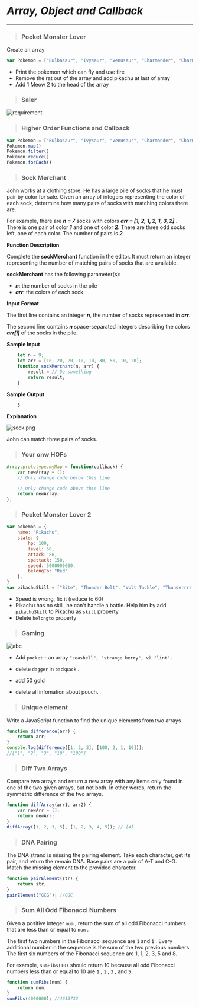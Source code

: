 # ***Array, Object and Callback***
_____________________________
> ### Pocket Monster Lover 
Create an array

``` javascript
var Pokemon = ["Bulbasaur", "Ivysaur", "Venusaur", "Charmander", "Charmeleon", "Charizard", "Squirtle", "Wartortle", "Blastoise", "Caterpie", "Metapod", "Butterfree", "Weedle", "Kakuna", "Beedrill", "Pidgey", "Pidgeotto", "Pidgeot", "Rattata"]
```

* Print the pokemon which can fly and use fire
* Remove the rat out of the array and add pikachu at last of array
* Add 1 Meow 2 to the head of the array

> ### Saler 

![requirement](https://github.com/edtechkidsvn/c4ejs-student-book/blob/master/images/array/array_ex.png?raw=true)

> ### Higher Order Functions and Callback 

``` javascript
var Pokemon = ["Bulbasaur", "Ivysaur", "Venusaur", "Charmander", "Charmeleon", "Charizard", "Squirtle", "Wartortle", "Blastoise", "Caterpie", "Metapod", "Butterfree", "Weedle", "Kakuna", "Beedrill", "Pidgey", "Pidgeotto", "Pidgeot", "Rattata"]
Pokemon.map()
Pokemon.filter()
Pokemon.reduce()
Pokemon.forEach()
```

> ### Sock Merchant

John works at a clothing store. He has a large pile of socks that he must pair by color for sale. Given an array of integers representing the color of each sock, determine how many pairs of socks with matching colors there are.

For example, there are ***n = 7*** socks with colors ***arr = [1, 2, 1, 2, 1, 3, 2]*** . There is one pair of color ***1*** and one of color ***2***. There are three odd socks left, one of each color. The number of pairs is ***2***.

**Function Description**

Complete the **sockMerchant** function in the editor. It must return an integer representing the number of matching pairs of socks that are available. 

**sockMerchant** has the following parameter(s):
* ***n***: the number of socks in the pile
* ***arr***: the colors of each sock

**Input Format**

The first line contains an integer ***n***, the number of socks represented in ***arr***.

The second line contains ***n*** space-separated integers describing the colors ***arr[i]*** of the socks in the pile.

**Sample Input**

``` javascript
    let n = 9;
    let arr = [10, 20, 20, 10, 10, 30, 50, 10, 20];
    function sockMerchant(n, arr) {
        result = // Do something
        return result;
    }
```
**Sample Output**

```
    3
```

**Explanation**

![sock.png](https://s3.amazonaws.com/hr-challenge-images/25168/1474122392-c7b9097430-sock.png)

John can match three pairs of socks.


> ### Your onw HOFs 

``` javascript
Array.prototype.myMap = function(callback) {
    var newArray = [];
    // Only change code below this line

    // Only change code above this line
    return newArray;
};
```

> ### Pocket Monster Lover 2 

``` javascript
var pokemon = {
    name: "Pikachu",
    stats: {
        hp: 100,
        level: 50,
        attack: 86,
        spattack: 150,
        speed: 5000000000,
        belongTo: "Red"
    },
}
var pikachuSkill = ["Bite", "Thunder Bolt", "Volt Tackle", "Thunderrrr!"]
```

* Speed is wrong, fix it (reduce to 60)
* Pikachu has no skill, he can't handle a battle. Help him by add `pikachuSkill` to Pikachu as `skill` property
* Delete `belongto` property

> ### Gaming

![abc](https://github.com/edtechkidsvn/c4ejs-student-book/blob/master/images/object/object_ex.png?raw=true)

* Add `pocket` - an array `"seashell", "strange berry", và "lint".` 

* delete `dagger` in `backpack` .

* add 50 gold

* delete all infomation about pouch.


> ### Unique element

Write a JavaScript function to find the unique elements from two arrays

``` javascript
function difference(arr) {
    return arr;
}
console.log(difference([1, 2, 3], [100, 2, 1, 10]));
//["1", "2", "3", "10", "100"]
```


> ### Diff Two Arrays

Compare two arrays and return a new array with any items only found in one of the two given arrays, but not both. In other words, return the symmetric difference of the two arrays.

``` javascript
function diffArray(arr1, arr2) {
    var newArr = [];
    return newArr;
}
diffArray([1, 2, 3, 5], [1, 2, 3, 4, 5]); // [4]
```

> ### DNA Pairing

The DNA strand is missing the pairing element. Take each character, get its pair, and return the remain DNA.
Base pairs are a pair of A-T and C-G. Match the missing element to the provided character.

``` javascript
function pairElement(str) {
    return str;
}
pairElement("GCG"); //CGC
```

> ### Sum All Odd Fibonacci Numbers

Given a positive integer `num` , return the sum of all odd Fibonacci numbers that are less than or equal to `num` .

The first two numbers in the Fibonacci sequence are `1` and `1` . Every additional number in the sequence is the sum of the two previous numbers. The first six numbers of the Fibonacci sequence are 1, 1, 2, 3, 5 and 8.

For example, `sumFibs(10)` should return 10 because all odd Fibonacci numbers less than or equal to 10 are `1` , `1` , `3` , and `5` .

``` javascript
function sumFibs(num) {
    return num;
}
sumFibs(4000000); //4613732
```
